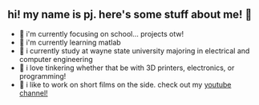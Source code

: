 ## hi! my name is pj. here's some stuff about me! 👋
- 🔭 i'm currently focusing on school... projects otw!
- 🌱 i'm currently learning matlab
- 🏫 i currently study at wayne state university majoring in electrical and computer engineering
- 🔨 i love tinkering whether that be with 3D printers, electronics, or programming!
- 🎥 i like to work on short films on the side. check out my <a target="_blank" href="https://www.youtube.com/channel/UC2hlN8nkIE6jQl7qLvJFRNA">youtube channel!</a>
